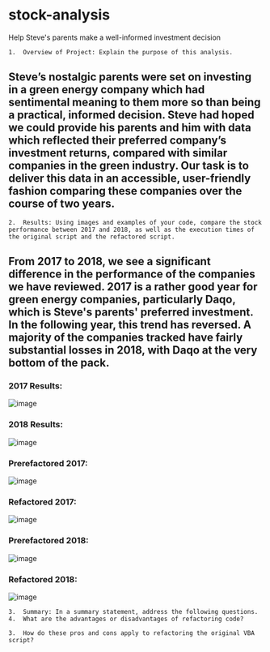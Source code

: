 # stock-analysis
Help Steve's parents make a well-informed investment decision

	1.	Overview of Project: Explain the purpose of this analysis.
## Steve’s nostalgic parents were set on investing in a green energy company which had sentimental meaning to them more so than being a practical, informed decision. Steve had hoped we could provide his parents and him with data which reflected their preferred company’s investment returns, compared with similar companies in the green industry. Our task is to deliver this data in an accessible, user-friendly fashion comparing these companies over the course of two years.
	2.	Results: Using images and examples of your code, compare the stock performance between 2017 and 2018, as well as the execution times of the original script and the refactored script.
## From 2017 to 2018, we see a significant difference in the performance of the companies we have reviewed. 2017 is a rather good year for green energy companies, particularly Daqo, which is Steve's parents' preferred investment. In the following year, this trend has reversed. A majority of the companies tracked have fairly substantial losses in 2018, with Daqo at the very bottom of the pack.
	

### 2017 Results:
![image](https://user-images.githubusercontent.com/76623937/112767124-857aeb80-8fda-11eb-895b-95f5eb154daa.png)

### 2018 Results:
![image](https://user-images.githubusercontent.com/76623937/112767177-c70b9680-8fda-11eb-9acc-799d4a7d1f1a.png)

### Prerefactored 2017:

![image](https://user-images.githubusercontent.com/76623937/112767761-23bc8080-8fde-11eb-9b00-4c2a6f527eeb.png)

### Refactored 2017:

![image](https://user-images.githubusercontent.com/76623937/112767889-c37a0e80-8fde-11eb-8931-ab3628f7ea14.png)

### Prerefactored 2018:

![image](https://user-images.githubusercontent.com/76623937/112768485-e0fca780-8fe1-11eb-8cb5-e92948938c0a.png)

### Refactored 2018:

![image](https://user-images.githubusercontent.com/76623937/112769491-ef998d80-8fe6-11eb-9cd8-533616f84023.png)






	3.	Summary: In a summary statement, address the following questions.
	4.	What are the advantages or disadvantages of refactoring code?
  
	3.	How do these pros and cons apply to refactoring the original VBA script?
